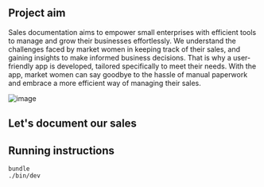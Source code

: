 
## Project aim
Sales documentation aims to empower small enterprises with efficient tools to manage and grow their businesses effortlessly. We understand the challenges faced by market women in keeping track of their sales, and gaining insights to make informed business decisions. That is why a user-friendly app is developed, tailored specifically to meet their needs. With the app, market women can say goodbye to the hassle of manual paperwork and embrace a more efficient way of managing their sales.


![image](https://github.com/Fisola91/sales_documentation/assets/81283781/a720b8bb-cd60-45d9-9236-8bb32ac3e8bb)


## Let's document our sales

## Running instructions


```
bundle
./bin/dev
```
